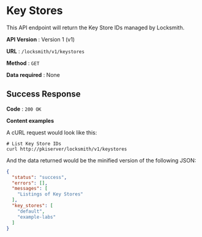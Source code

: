 # Key Stores

This API endpoint will return the Key Store IDs managed by Locksmith.

**API Version** : Version 1 (v1)

**URL** : `/locksmith/v1/keystores`

**Method** : `GET`

**Data required** : None

## Success Response

**Code** : `200 OK`

**Content examples**

A cURL request would look like this:

```
# List Key Store IDs
curl http://pkiserver/locksmith/v1/keystores
```

And the data returned would be the minified version of the following JSON:

```json
{
  "status": "success",
  "errors": [],
  "messages": [
    "Listings of Key Stores"
  ],
  "key_stores": [
    "default",
    "example-labs"
  ]
}
```